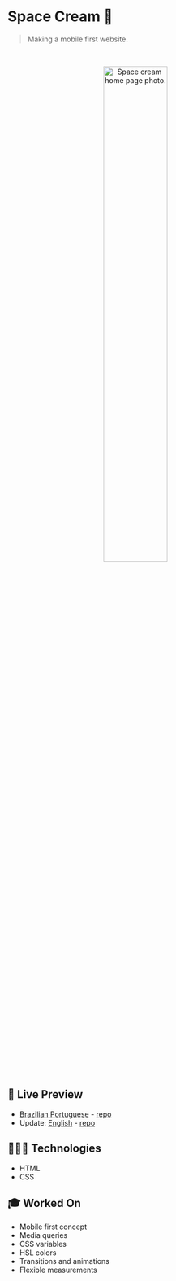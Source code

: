# Space Cream 🍦

> Making a mobile first website.

<br>

<p align="center">
  <img alt="Space cream home page photo." src=".github/space-cream.png" width="50%" />
</p>

<br>

## 📝 Live Preview 

- [Brazilian Portuguese](https://diegommagno.com/github/rocketseat/explorer/stage-03/advanced-css/space-cream/pt-br/) - [repo](https://github.com/diegommagno/rocketseat/tree/main/explorer/stage-03/advanced-css/space-cream/pt-br/)
- Update: [English](https://diegommagno.com/github/rocketseat/explorer/stage-03/advanced-css/space-cream/en/) - [repo](https://github.com/diegommagno/rocketseat/tree/main/explorer/stage-03/advanced-css/space-cream/en/)


## 🧑🏻‍💻 Technologies

- HTML
- CSS

## 🎓 Worked On

- Mobile first concept
- Media queries
- CSS variables
- HSL colors
- Transitions and animations
- Flexible measurements